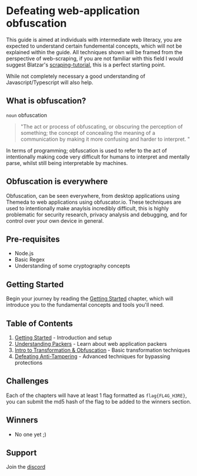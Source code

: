 # Defeating web-application obfuscation
This guide is aimed at individuals with intermediate web literacy, you are expected to understand certain fundemental concepts, which will not be explained within the guide.
All techniques shown will be framed from the perspective of web-scraping, if you are not familiar with this field I would suggest Blatzar's [scraping-tutorial](https://github.com/Blatzar/scraping-tutorial/tree/master), this is a perfect starting point.

While not completely necessary a good understanding of Javascript/Typescript will also help.

## What is obfuscation?
`noun` obfuscation 
> "The act or process of obfuscating, or obscuring the perception of something; the concept of concealing the meaning of a communication by making it more confusing and harder to interpret. "

In terms of programming; obfuscation is used to refer to the act of intentionally making code very difficult for humans to interpret and mentally parse, whilst still being interpretable by machines.

## Obfuscation is everywhere
Obfuscation, can be seen everywhere, from desktop applications using Themeda to web applications using obfuscator.io.
These techniques are used to intentionally make anaylsis incredibly difficult, this is highly problematic for security research, privacy analysis and debugging, and for control over your own device in general.


## Pre-requisites 
- Node.js
- Basic Regex
- Understanding of some cryptography concepts

## Getting Started

Begin your journey by reading the [Getting Started](https://ciarands.github.io/web-reversing/chapters/0_getting_started) chapter, which will introduce you to the fundamental concepts and tools you'll need.

## Table of Contents

1. [Getting Started](https://ciarands.github.io/web-reversing/chapters/0_getting_started) - Introduction and setup
2. [Understanding Packers](https://ciarands.github.io/web-reversing/chapters/1_understanding_packers) - Learn about web application packers
3. [Intro to Transformation & Obfuscation](https://ciarands.github.io/web-reversing/chapters/2_intro_to_transformation_obfuscation) - Basic transformation techniques
4. [Defeating Anti-Tampering](/https://ciarands.github.io/web-reversing/chapters/3_defeating_anti_tampering) - Advanced techniques for bypassing protections

## Challenges
Each of the chapters will have at least 1 flag formatted as `flag{FL4G_H3RE}`, you can submit the md5 hash of the flag to be added to the winners section.

## Winners
- No one yet ;)

## Support
Join the [discord](https://discord.gg/z2r8e8neQ7)